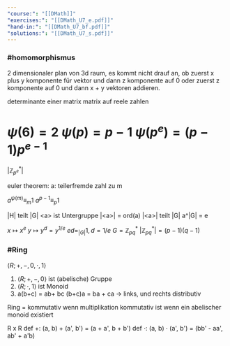 ```yaml
---
"course:": "[[DMath]]"
"exercises:": "[[DMath_U7_e.pdf]]"
"hand-in:": "[[DMath_U7_bf.pdf]]"
"solutions:": "[[DMath_U7_s.pdf]]"
---
```




### #homomorphismus
2 dimensionaler plan von 3d raum, es kommt nicht drauf an, ob zuerst x plus y komponente für vektor und dann z komponente auf 0 oder zuerst z komponente auf 0 und dann x + y vektoren addieren.

determinante einer matrix matrix auf reele zahlen




$\psi(6)=2$
$\psi(p)=p-1$
$\psi(p^e)=(p-1)p^{e-1}$
=
$|\mathbb{Z}^*_{p^e}|$



euler theorem:
a: teilerfremde zahl zu m

$a^{\psi(m)}\equiv_m 1$
$a^{p-1}\equiv_p 1$




|H| teilt |G|
\<a\> ist Untergruppe
|\<a\>| = ord(a)
|\<a\>| teilt |G|
a^|G| = e


$x\mapsto x^e$
$y\mapsto y^d = y^{1/e}$
$ed =_{|G|} 1,\,d=1/e$
$G=\mathbb{Z}^*_{pq}$
$|\mathbb{Z}^*_{pq}|=(p-1)(q-1)$






### #Ring
 $\langle R; +, -, 0, \cdot, 1\rangle$

1) $\langle R; +, -, 0\rangle$ ist (abelische) Gruppe 
2) $\langle R; \cdot, 1\rangle$ ist Monoid
3) a(b+c) = ab+ bc
   (b+c)a = ba + ca -> links, und rechts distributiv

Ring = kommutativ wenn multiplikation kommutativ ist
wenn ein abelischer monoid existiert



R x R
def +: (a, b) + (a', b') = (a + a', b + b')
def $\cdot$: (a, b) $\cdot$ (a', b') = (bb' - aa', ab' + a'b)


